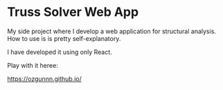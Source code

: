 # Truss Solver Web App

My side project where I develop a web application for structural analysis. How to use is is pretty self-explanatory.

I have developed it using only React.

Play with it heree:

https://ozgunnn.github.io/
